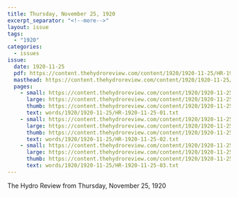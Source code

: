 ```yaml
---
title: Thursday, November 25, 1920
excerpt_separator: "<!--more-->"
layout: issue
tags:
  - "1920"
categories:
  - issues
issue:
  date: 1920-11-25
  pdf: https://content.thehydroreview.com/content/1920/1920-11-25/HR-1920-11-25.pdf
  masthead: https://content.thehydroreview.com/content/1920/1920-11-25/masthead/HR-1920-11-25.jpg
  pages:
    - small: https://content.thehydroreview.com/content/1920/1920-11-25/small/HR-1920-11-25-01.jpg
      large: https://content.thehydroreview.com/content/1920/1920-11-25/large/HR-1920-11-25-01.jpg
      thumb: https://content.thehydroreview.com/content/1920/1920-11-25/thumbnails/HR-1920-11-25-01.jpg
      text: words/1920/1920-11-25/HR-1920-11-25-01.txt
    - small: https://content.thehydroreview.com/content/1920/1920-11-25/small/HR-1920-11-25-02.jpg
      large: https://content.thehydroreview.com/content/1920/1920-11-25/large/HR-1920-11-25-02.jpg
      thumb: https://content.thehydroreview.com/content/1920/1920-11-25/thumbnails/HR-1920-11-25-02.jpg
      text: words/1920/1920-11-25/HR-1920-11-25-02.txt
    - small: https://content.thehydroreview.com/content/1920/1920-11-25/small/HR-1920-11-25-03.jpg
      large: https://content.thehydroreview.com/content/1920/1920-11-25/large/HR-1920-11-25-03.jpg
      thumb: https://content.thehydroreview.com/content/1920/1920-11-25/thumbnails/HR-1920-11-25-03.jpg
      text: words/1920/1920-11-25/HR-1920-11-25-03.txt
---
```


The Hydro Review from Thursday, November 25, 1920

<!--more-->


